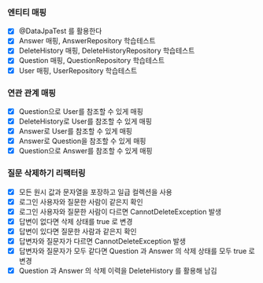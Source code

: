 ### 엔티티 매핑
* [x] @DataJpaTest 를 활용한다
* [x] Answer 매핑, AnswerRepository 학습테스트
* [x] DeleteHistory 매핑, DeleteHistoryRepository 학습테스트
* [x] Question 매핑, QuestionRepository 학습테스트
* [x] User 매핑, UserRepository 학습테스트

### 연관 관계 매핑
* [x] Question으로 User를 참조할 수 있게 매핑
* [x] DeleteHistory로 User를 참조할 수 있게 매핑
* [x] Answer로 User를 참조할 수 있게 매핑
* [x] Answer로 Question을 참조할 수 있게 매핑
* [x] Question으로 Answer를 참조할 수 있게 매핑

### 질문 삭제하기 리팩터링
* [x] 모든 원시 값과 문자열을 포장하고 일급 컬렉션을 사용
* [x] 로그인 사용자와 질문한 사람이 같은지 확인
* [x] 로그인 사용자와 질문한 사람이 다르면 CannotDeleteException 발생
* [x] 답변이 없다면 삭제 상태를 true 로 변경
* [x] 답변이 있다면 질문한 사람과 같은지 확인
* [x] 답변자와 질문자가 다르면 CannotDeleteException 발생
* [x] 답변자와 질문자가 모두 같다면 Question 과  Answer 의 삭제 상태를 모두 true 로 변경
* [x] Question 과 Answer 의 삭제 이력을 DeleteHistory 를 활용해 남김
